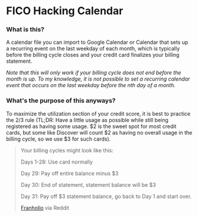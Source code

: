 # FICO Hacking Calendar
### What is this?
A calendar file you can import to Google Calendar or Calendar that sets up a recurring event on the last weekday of each month, which is typically before the billing cycle closes and your credit card finalizes your billing statement.

*Note that this will only work if your billing cycle does not end before the month is up. To my knowledge, it is not possible to set a recurring calendar event that occurs on the last weekday before the nth day of a month.*
### What's the purpose of this anyways?
To maximize the utilization section of your credit score, it is best to practice the $2/$3 rule (TL;DR: Have a little usage as possible while still being registered as having some usage. $2 is the sweet spot for most credit cards, but some like Discover will count $2 as having no overall usage in the billing cycle, so we use $3 for such cards).

> Your billing cycles might look like this:
>
> Days 1-28: Use card normally
>
> Day 29: Pay off entire balance minus $3
>
> Day 30: End of statement, statement balance will be $3
>
> Day 31: Pay off $3 statement balance, go back to Day 1 and start over.
>
> [Franholio](https://www.reddit.com/r/churning/comments/c7u1uv/comment/esixe7t/?utm_source=share&utm_medium=web2x&context=3) via Reddit
